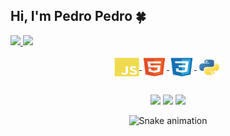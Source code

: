 ## Hi, I'm Pedro Pedro 🍀
<div>
  <a href="https://github.com/ppedro20">
  <img height="170" src="https://github-readme-stats.vercel.app/api?username=ppedro20&show_icons=true&theme=gotham&include_all_commits=true&count_private=true"/>
  <img height="170" src="https://github-readme-stats.vercel.app/api/top-langs/?username=ppedro20&layout=compact&langs_count=7&theme=gotham"/>
</div>
  
<div style="display: inline_block" align="center"><br>
  <img align="center" alt="Js" height="30" width="40" src="https://raw.githubusercontent.com/devicons/devicon/master/icons/javascript/javascript-plain.svg">
  <img align="center" alt="HTML" height="30" width="40" src="https://raw.githubusercontent.com/devicons/devicon/master/icons/html5/html5-original.svg">
  <img align="center" alt="CSS" height="30" width="40" src="https://raw.githubusercontent.com/devicons/devicon/master/icons/css3/css3-original.svg">
  <img align="center" alt="Python" height="30" width="40" src="https://raw.githubusercontent.com/devicons/devicon/master/icons/python/python-original.svg">
</div>
  
  ##
 
<div align="center"> 
    <a href="https://instagram.com/20.pedro" target="_blank"><img src="https://img.shields.io/badge/-Instagram-%23E4405F?style=for-the-badge&logo=instagram&logoColor=white" target="_blank"></a>
  <a href = "mailto:pedro.afonso.pedro.pp@gmail.com"><img src="https://img.shields.io/badge/-Gmail-%23333?style=for-the-badge&logo=gmail&logoColor=white" target="_blank"></a>
  <a href="" target="_blank"><img src="https://img.shields.io/badge/-LinkedIn-%230077B5?style=for-the-badge&logo=linkedin&logoColor=white" target="_blank"></a> 
 
  ![Snake animation](https://github.com/ppedro20/ppedro20/blob/output/github-contribution-grid-snake.svg)
 
</div>
